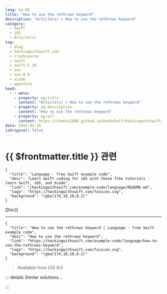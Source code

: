 ```yaml
---
lang: ko-KR
title: "How to use the rethrows keyword"
description: "Article(s) > How to use the rethrows keyword"
category:
  - Swift
  - iOS
  - Article(s)
tag: 
  - blog
  - hackingwithswift.com
  - crashcourse
  - swift
  - swift-5.10
  - ios
  - ios-8.0
  - xcode
  - appstore
head:
  - - meta:
    - property: og:title
      content: "Article(s) > How to use the rethrows keyword"
    - property: og:description
      content: "How to use the rethrows keyword"
    - property: og:url
      content: https://chanhi2000.github.io/bookshelf/hackingwithswift.com/example-code/language/how-to-use-the-rethrows-keyword.html
date: 2019-03-28
isOriginal: false
---
```


# {{ $frontmatter.title }} 관련

```component VPCard
{
  "title": "Language - free Swift example code",
  "desc": "Learn Swift coding for iOS with these free tutorials - learn Swift, iOS, and Xcode",
  "link": "/hackingwithswift.com/example-code/language/README.md",
  "logo": "https://hackingwithswift.com/favicon.svg",
  "background": "rgba(174,10,10,0.2)"
}
```

[[toc]]

---

```component VPCard
{
  "title": "How to use the rethrows keyword | Language - free Swift example code",
  "desc": "How to use the rethrows keyword",
  "link": "https://hackingwithswift.com/example-code/language/how-to-use-the-rethrows-keyword",
  "logo": "https://hackingwithswift.com/favicon.svg",
  "background": "rgba(174,10,10,0.2)"
}
```

> Available from iOS 8.0

<!-- TODO: 작성 -->

<!-- 
The `rethrows` keyword is used when you write a function (let’s call it A) that accepts a throwing function as a parameter (let’s call it B). If function B throws errors, then the function A becomes a throwing function too, but if function B doesn’t throw errors then neither does function A.

First, here’s a simple function that accepts a username and always throws an error because biometric authentication isn’t available:

```swift
extension String: Error { }

func authenticateBiometrically(_ user: String) throws -> Bool {
    throw "Failed"
}
```

That little `String` extension allows us to throw strings as errors, which saves a little time.

Now here’s a second function that doesn’t throw:

```swift
func authenticateByPassword(_ user: String) -> Bool {
    return true
}
```

So, biometric authentication (Touch ID, Face ID) always throws an error, and password authentication always works.

Now we want to write an authentication function that can either run biometric authentication or password authentication depending on what its given. Because one of the two possibilities can throw, we mark its parameter as throwing, like this: `method: (String) throws -> Bool`.

What we’re saying is that this function *might* be able to throw, not that it *must* throw.

Try adding this function now:

```swift
func authenticateUser(method: (String) throws -> Bool) throws {
    try method("twostraws")
    print("Success!")
}
```

We can now call that function like this:

```swift
do {
    try authenticateUser(method: authenticateByPassword)
} catch {
    print("D'oh!")
}
```

Now for the important part: we both know that `authenticateByPassword()` doesn’t throw errors, and Swift can see that too, so if we change the definition of `authenticateUser` from *throws* to *rethrows* Swift will no longer require us to use `do`/`catch` when passing it a non-throwing parameter.

Change the function to this:

```swift
func authenticateUser(method: (String) throws -> Bool) rethrows {
    try method("twostraws")
    print("Success!")
}
```

Now Xcode will give you a warning: the `catch` block later on is unreachable because `authenticateUser` will never throw errors. But if you were to call it using `authenticateBiometrically` then you *would* need the `do`/`catch` blocks - Swift is able to evaluate the flow of our code much better, which means we need to write less code.

-->

::: details Similar solutions…

<!--
/example-code/language/what-does-the-open-keyword-do">What does the open keyword do? 
/example-code/language/how-to-check-for-valid-method-input-using-the-guard-keyword">How to check for valid method input using the guard keyword 
/example-code/language/how-to-delay-execution-of-code-using-the-defer-keyword">How to delay execution of code using the defer keyword 
/quick-start/swiftui/whats-the-difference-between-observedobject-state-and-environmentobject">What’s the difference between @ObservedObject, @State, and @EnvironmentObject? 
/quick-start/swiftui/swiftui-tips-and-tricks">SwiftUI tips and tricks</a>
-->

:::

